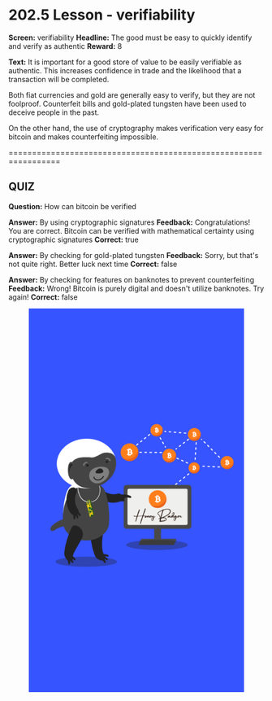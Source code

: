 # 202.5 Lesson - verifiability

**Screen:** verifiability
**Headline:** The good must be easy to quickly identify and verify as authentic
**Reward:** 8

**Text:** It is important for a good store of value to be easily verifiable as authentic. This increases confidence in trade and the likelihood that a transaction will be completed.

Both fiat currencies and gold are generally easy to verify, but they are not foolproof. Counterfeit bills and gold-plated tungsten have been used to deceive people in the past.

On the other hand, the use of cryptography makes verification very easy for bitcoin and makes counterfeiting impossible.


=================================================================

## QUIZ

**Question:** How can bitcoin be verified

**Answer:** By using cryptographic signatures
**Feedback:** Congratulations! You are correct. Bitcoin can be verified with mathematical certainty using cryptographic signatures
**Correct:** true

**Answer:** By checking for gold-plated tungsten
**Feedback:** Sorry, but that&#x27;s not quite right. Better luck next time
**Correct:** false

**Answer:** By checking for features on banknotes to prevent counterfeiting
**Feedback:** Wrong! Bitcoin is purely digital and doesn&#x27;t utilize banknotes. Try again!
**Correct:** false


<figure><img src="../.gitbook/assets/202-05.png" alt=""><figcaption></figcaption></figure>

